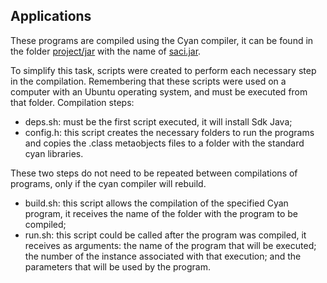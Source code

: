 ## Applications

These programs are compiled using the Cyan compiler, it can be found in the folder [project/jar](https://github.com/ugliara-fellipe/master-s-degree/tree/main/project/jar/) with the name of [saci.jar](https://github.com/ugliara-fellipe/master-s-degree/tree/main/project/jar/saci.jar).

To simplify this task, scripts were created to perform each necessary step in the compilation. Remembering that these scripts were used on a computer with an Ubuntu operating system, and must be executed from that folder. Compilation steps:

- deps.sh: must be the first script executed, it will install Sdk Java;
- config.h: this script creates the necessary folders to run the programs and copies the .class metaobjects files to a folder with the standard cyan libraries.

These two steps do not need to be repeated between compilations of programs, only if the cyan compiler will rebuild.

- build.sh: this script allows the compilation of the specified Cyan program, it receives the name of the folder with the program to be compiled;
- run.sh: this script could be called after the program was compiled, it receives as arguments: the name of the program that will be executed; the number of the instance associated with that execution; and the parameters that will be used by the program.
